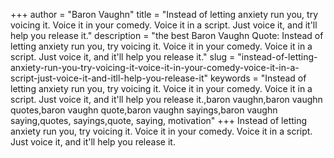 +++
author = "Baron Vaughn"
title = "Instead of letting anxiety run you, try voicing it. Voice it in your comedy. Voice it in a script. Just voice it, and it'll help you release it."
description = "the best Baron Vaughn Quote: Instead of letting anxiety run you, try voicing it. Voice it in your comedy. Voice it in a script. Just voice it, and it'll help you release it."
slug = "instead-of-letting-anxiety-run-you-try-voicing-it-voice-it-in-your-comedy-voice-it-in-a-script-just-voice-it-and-itll-help-you-release-it"
keywords = "Instead of letting anxiety run you, try voicing it. Voice it in your comedy. Voice it in a script. Just voice it, and it'll help you release it.,baron vaughn,baron vaughn quotes,baron vaughn quote,baron vaughn sayings,baron vaughn saying,quotes, sayings,quote, saying, motivation"
+++
Instead of letting anxiety run you, try voicing it. Voice it in your comedy. Voice it in a script. Just voice it, and it'll help you release it.
